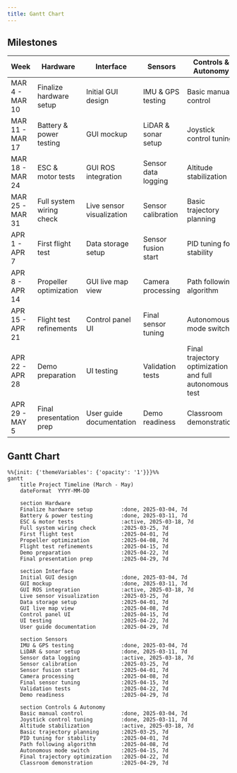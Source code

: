 ```yaml
---
title: Gantt Chart
---
```


## Milestones

| Week            | Hardware                | Interface            | Sensors               | Controls & Autonomy                                |
|----------------|------------------------|----------------------|----------------------|--------------------------------------------------|
| MAR 4 - MAR 10  | Finalize hardware setup | Initial GUI design  | IMU & GPS testing    | Basic manual control                             |
| MAR 11 - MAR 17 | Battery & power testing | GUI mockup          | LiDAR & sonar setup  | Joystick control tuning                         |
| MAR 18 - MAR 24 | ESC & motor tests       | GUI ROS integration | Sensor data logging  | Altitude stabilization                          |
| MAR 25 - MAR 31 | Full system wiring check| Live sensor visualization | Sensor calibration  | Basic trajectory planning                        |
| APR 1 - APR 7   | First flight test       | Data storage setup  | Sensor fusion start  | PID tuning for stability                        |
| APR 8 - APR 14  | Propeller optimization  | GUI live map view   | Camera processing    | Path following algorithm                        |
| APR 15 - APR 21 | Flight test refinements | Control panel UI    | Final sensor tuning  | Autonomous mode switch                          |
| APR 22 - APR 28 | Demo preparation        | UI testing          | Validation tests     | Final trajectory optimization and full autonomous test |
| APR 29 - MAY 5  | Final presentation prep | User guide documentation | Demo readiness      | Classroom demonstration                         |


## Gantt Chart 

```mermaid
%%{init: {'themeVariables': {'opacity': '1'}}}%%
gantt
    title Project Timeline (March - May)
    dateFormat  YYYY-MM-DD
    
    section Hardware
    Finalize hardware setup         :done, 2025-03-04, 7d
    Battery & power testing         :done, 2025-03-11, 7d
    ESC & motor tests               :active, 2025-03-18, 7d
    Full system wiring check        :2025-03-25, 7d
    First flight test               :2025-04-01, 7d
    Propeller optimization          :2025-04-08, 7d
    Flight test refinements         :2025-04-15, 7d
    Demo preparation                :2025-04-22, 7d
    Final presentation prep         :2025-04-29, 7d
    
    section Interface
    Initial GUI design              :done, 2025-03-04, 7d
    GUI mockup                      :done, 2025-03-11, 7d
    GUI ROS integration             :active, 2025-03-18, 7d
    Live sensor visualization       :2025-03-25, 7d
    Data storage setup              :2025-04-01, 7d
    GUI live map view               :2025-04-08, 7d
    Control panel UI                :2025-04-15, 7d
    UI testing                      :2025-04-22, 7d
    User guide documentation        :2025-04-29, 7d
    
    section Sensors
    IMU & GPS testing               :done, 2025-03-04, 7d
    LiDAR & sonar setup             :done, 2025-03-11, 7d
    Sensor data logging             :active, 2025-03-18, 7d
    Sensor calibration              :2025-03-25, 7d
    Sensor fusion start             :2025-04-01, 7d
    Camera processing               :2025-04-08, 7d
    Final sensor tuning             :2025-04-15, 7d
    Validation tests                :2025-04-22, 7d
    Demo readiness                  :2025-04-29, 7d
    
    section Controls & Autonomy
    Basic manual control            :done, 2025-03-04, 7d
    Joystick control tuning         :done, 2025-03-11, 7d
    Altitude stabilization          :active, 2025-03-18, 7d
    Basic trajectory planning       :2025-03-25, 7d
    PID tuning for stability        :2025-04-01, 7d
    Path following algorithm        :2025-04-08, 7d
    Autonomous mode switch          :2025-04-15, 7d
    Final trajectory optimization   :2025-04-22, 7d
    Classroom demonstration         :2025-04-29, 7d
```


